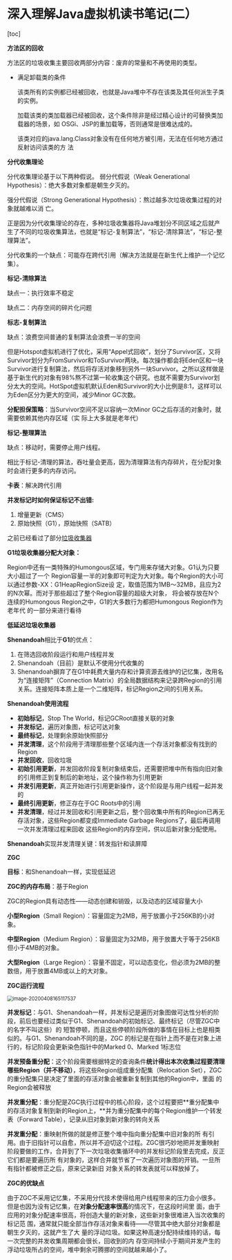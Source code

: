 # 深入理解Java虚拟机读书笔记(二）

[toc]

**方法区的回收**

方法区的垃圾收集主要回收两部分内容：废弃的常量和不再使用的类型。

- 满足卸载类的条件

  该类所有的实例都已经被回收，也就是Java堆中不存在该类及其任何派生子类的实例。

   加载该类的类加载器已经被回收，这个条件除非是经过精心设计的可替换类加载器的场景，如
  OSGi、JSP的重加载等，否则通常是很难达成的。

   该类对应的java.lang.Class对象没有在任何地方被引用，无法在任何地方通过反射访问该类的方
  法

**分代收集理论**

分代收集理论基于以下两种假说。
弱分代假说（Weak Generational Hypothesis）：绝大多数对象都是朝生夕灭的。 

强分代假说（Strong Generational Hypothesis）：熬过越多次垃圾收集过程的对象就越难以消
亡。

正是因为分代收集理论的存在，多种垃圾收集器将Java堆划分不同区域之后就产生了不同的垃圾收集算法，也就是“标记-复制算法”，“标记-清除算法”，“标记-整理算法”。

分代收集的一个缺点：可能存在跨代引用（解决方法就是在新生代上维护一个记忆集）。

**标记-清除算法**

缺点一：执行效率不稳定

缺点二：内存空间的碎片化问题

**标志-复制算法**

缺点：浪费空间普通的复制算法会浪费一半的空间

但是Hotspot虚拟机进行了优化，采用“Appel式回收”，划分了Survivor区，又将Survivor划分为FromSurvivor和ToSurvivor两块。每次操作都会将Eden区和一块Survivor进行复制算法，然后将存活对象移到另外一块Survivor。之所以这样做是基于新生代的对象有98%熬不过第一轮收集这个研究。也就不需要为Survivor划分太大的空间。HotSpot虚拟机默认Eden和Survivor的大小比例是8∶1，这样可以为Eden区分为更大的空间，减少Minor GC次数。

**分配担保策略**：当Survivor空间不足以容纳一次Minor GC之后存活的对象时，就需要依赖其他内存区域（实 际上大多就是老年代）

**标记-整理算法**

缺点：移动时，需要停止用户线程。

相比于标记-清理的算法，吞吐量会更高，因为清理算法有内存碎片，在分配对象时会进行更多的内存访问。

**卡表**：解决跨代引用

**并发标记时如何保证标记不出错:**

1. 增量更新（CMS）
2. 原始快照（G1），原始快照（SATB）

之前已经看过了部分[垃圾收集器](https://blog.csdn.net/yiqzq/article/details/105245855)

**G1垃圾收集器分配大对象：**

Region中还有一类特殊的Humongous区域，专门用来存储大对象。G1认为只要大小超过了一个
Region容量一半的对象即可判定为大对象。每个Region的大小可以通过参数-XX：G1HeapRegionSize设 定，取值范围为1MB～32MB，且应为2的N次幂。而对于那些超过了整个Region容量的超级大对象， 将会被存放在N个连续的Humongous Region之中，G1的大多数行为都把Humongous Region作为老年代 的一部分来进行看待

**低延迟垃圾收集器**

**Shenandoah**相比于**G1**的优点：

1. 在筛选回收阶段运行和用户线程并发
2. Shenandoah（目前）是默认不使用分代收集的
3. Shenandoah摒弃了在G1中耗费大量内存和计算资源去维护的记忆集，改用名为“连接矩阵”（Connection Matrix）的全局数据结构来记录跨Region的引用关系。连接矩阵本质上是一个二维矩阵，标记Region之间的引用关系。

**Shenandoah使用流程**

- **初始标记**，Stop The World，标记GCRoot直接关联的对象
- **并发标记**，遍历对象图，标记可达对象
- **最终标记**，处理剩余原始快照部分
- **并发清理**，这个阶段用于清理那些整个区域内连一个存活对象都没有找到的Region
- **并发回收**，回收垃圾
- **初始引用更新**，并发回收阶段复制对象结束后，还需要把堆中所有指向旧对象的引用修正到复制后的新地址，这个操作称为引用更新
- **并发引用更新**，真正开始进行引用更新操作，这个阶段是与用户线程一起并发的
- **最终引用更新**，修正存在于GC Roots中的引用
- **并发清理**，经过并发回收和引用更新之后，整个回收集中所有的Region已再无存活对象，这些Region都变成Immediate Garbage Regions了，最后再调用一次并发清理过程来回收 这些Region的内存空间，供以后新对象分配使用。

**Shenandoah**实现并发清理关键：转发指针和读屏障

**ZGC**

**目标**：和Shenandoah一样，实现低延迟

**ZGC的内存布局**：基于Region

ZGC的Region具有动态性——动态创建和销毁，以及动态的区域容量大小

**小型Region**（Small Region）：容量固定为2MB，用于放置小于256KB的小对象。 

**中型Region**（Medium Region）：容量固定为32MB，用于放置大于等于256KB但小于4MB的对象。 

**大型Region**（Large Region）：容量不固定，可以动态变化，但必须为2MB的整数倍，用于放置4MB或以上的大对象。

**ZGC运行流程**

<img src="https://i.loli.net/2020/04/08/fJuvrhBcdp3k95i.png" alt="image-20200408165117537" style="zoom:80%;" />

**并发标记**：与G1、Shenandoah一样，并发标记是遍历对象图做可达性分析的阶段，前后也要经过类似于G1、Shenandoah的初始标记、最终标记（尽管ZGC中的名字不叫这些）的 短暂停顿，而且这些停顿阶段所做的事情在目标上也是相类似的。与G1、Shenandoah不同的是，ZGC 的标记是在指针上而不是在对象上进行的，标记阶段会更新染色指针中的Marked 0、Marked 1标志位

**并发预备重分配**：这个阶段需要根据特定的查询条件**统计得出本次收集过程要清理哪些Region（并不移动）**，将这些Region组成重分配集（Relocation Set），ZGC的重分配集只是决定了里面的存活对象会被重新复制到其他的Region中，里面 的Region会被释放

**并发重分配**：重分配是ZGC执行过程中的核心阶段，这个过程要把**重分配集中的存活对象复制到新的Region上，**并为重分配集中的每个Region维护一个转发表（Forward Table），记录从旧对象到新对象的转向关系

**并发重分配**：重映射所做的就是修正整个堆中指向重分配集中旧对象的所 有引用。由于旧指针可以自愈，所以并不迫切这个过程。ZGC很巧妙地把并发重映射 阶段要做的工作，合并到了下一次垃圾收集循环中的并发标记阶段里去完成，反正它们都是要遍历所 有对象的，这样合并就节省了一次遍历对象图的开销。一旦所有指针都被修正之后，原来记录新旧 对象关系的转发表就可以释放掉了。

**ZGC的优缺点**

由于ZGC不采用记忆集，不采用分代技术使得给用户线程带来的压力会小很多。但是也因为没有记忆集，在**对象分配速率很高**的情况下，在这段时间里 面，由于应用的对象分配速率很高，将创造大量的新对象，这些新对象很难进入当次收集的标记范 围，通常就只能全部当作存活对象来看待——尽管其中绝大部分对象都是朝生夕灭的，这就产生了大 量的浮动垃圾。如果这种高速分配持续维持的话，每一次完整的并发收集周期都会很长，回收到的内 存空间持续小于期间并发产生的浮动垃圾所占的空间，堆中剩余可腾挪的空间就越来越小了。